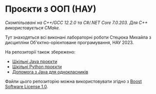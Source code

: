 # Проєкти з ООП (НАУ)

_Скомпільовані на C++/GCC 12.2.0 та C#/.NET Core 7.0.203._
_Для C++ використовується CMake._

Тут знаходяться всі виконані лабораторні роботи Стецюка Михайла з дисципліни Об'єктно-орієнтоване програмування, НАУ 2023.

На репозиторії також збережено:
- [Шкільні Java проєкти](https://github.com/yaBobJonez/Homework/tree/java)
- [Шкільні Python проєкти](https://github.com/yaBobJonez/Homework/tree/python)
- [Допомога з Java для однокласників](https://yaBobJonez.github.io/Homework/CS)

Файли цього репозиторію можна використовувати згідно з [Boost Software License 1.0](https://github.com/yaBobJonez/Homework/blob/uni/LICENSE).
